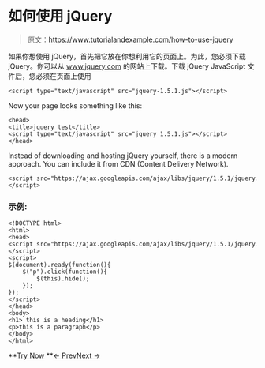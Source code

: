 # 如何使用 jQuery

> 原文：<https://www.tutorialandexample.com/how-to-use-jquery>

如果你想使用 jQuery，首先把它放在你想利用它的页面上。为此，您必须下载 jQuery。你可以从 www.jquery.com 的网站上下载。下载 jQuery JavaScript 文件后，您必须在页面上使用 

```
<script type="text/javascript" src="jquery-1.5.1.js"></script>
```

Now your page looks something like this:

```
<head>  
<title>jquery test</title>  
<script type="text/javascript" src="jquery 1.5.1.js"></script>  
</head>
```

Instead of downloading and hosting jQuery yourself, there is a modern approach. You can include it from CDN (Content Delivery Network).

```
<script src="https://ajax.googleapis.com/ajax/libs/jquery/1.5.1/jquery.min.js"></script>
```

### 示例:

```
<!DOCTYPE html>  
<html>  
<head>  
<script src="https://ajax.googleapis.com/ajax/libs/jquery/1.5.1/jquery.min.js"></script>  
<script>  
$(document).ready(function(){  
    $("p").click(function(){  
        $(this).hide();  
    });  
});  
</script>  
</head>  
<body>   
<h1> this is a heading</h1>  
<p>this is a paragraph</p>    
</body>  
</html>
```

**[Try Now](https://editor.tutorialandexample.com/web/test.jsp?filename=howtousejquery) **[← Prev](https://www.tutorialandexample.com/jquery-tutorial)[Next →](https://www.tutorialandexample.com/jquery-syntax)